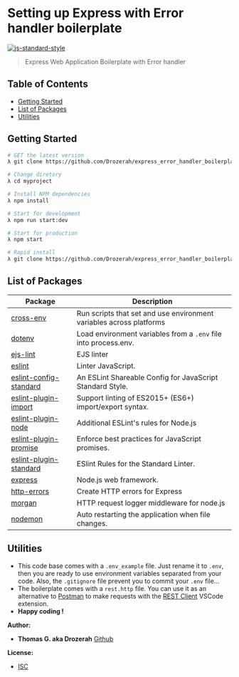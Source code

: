 # Setting up Express with Error handler boilerplate

[![js-standard-style](https://img.shields.io/badge/code%20style-standard-brightgreen.svg)](http://standardjs.com)

> Express Web Application Boilerplate with Error handler

Table of Contents
-----------------

- [Getting Started](#getting-started)
- [List of Packages](#list-of-packages)
- [Utilities](#Utilities)

Getting Started
---------------

```bash
# GET the latest version
λ git clone https://github.com/Drozerah/express_error_handler_boilerplate.git

# Change diretory
λ cd myproject

# Install NPM dependencies
λ npm install

# Start for development
λ npm run start:dev

# Start for production
λ npm start

# Rapid install
λ git clone https://github.com/Drozerah/express_error_handler_boilerplate.git my-project-name && cd my-project-name && npm install && code . && exit
```
List of Packages
----------------

| Package                                                                            | Description                                                              |
| ---------------------------------------------------------------------------------- | ------------------------------------------------------------------------ |
| [cross-env](https://www.npmjs.com/package/cross-env)                               | Run scripts that set and use environment variables across platforms      |
| [dotenv](https://www.npmjs.com/package/dotenv)                                     | Load environment variables from a `.env` file into process.env.          |
| [ejs-lint](https://www.npmjs.com/package/ejs-lint)                                 | EJS linter                                                               |
| [eslint](https://eslint.org/)                                                      | Linter JavaScript.                                                       |
| [eslint-config-standard](https://www.npmjs.com/package/eslint-config-standard)     | An ESLint Shareable Config for JavaScript Standard Style.                |
| [eslint-plugin-import](https://eslint.org/)                                        | Support linting of ES2015+ (ES6+) import/export syntax.                  |
| [eslint-plugin-node](https://www.npmjs.com/package/eslint-plugin-node)             | Additional ESLint's rules for Node.js                                    |
| [eslint-plugin-promise](https://www.npmjs.com/package/eslint-plugin-promise)       | Enforce best practices for JavaScript promises.                          |
| [eslint-plugin-standard](https://www.npmjs.com/package/eslint-plugin-standard)     | ESlint Rules for the Standard Linter.                                    |
| [express](https://expressjs.com/)                                                  | Node.js web framework.                                                   |
| [http-errors](https://www.npmjs.com/package/http-errors)                           | Create HTTP errors for Express                                           |
| [morgan](https://www.npmjs.com/package/morgan)                                     | HTTP request logger middleware for node.js                               |
| [nodemon](https://www.npmjs.com/package/nodemon)                                   | Auto restarting the application when file changes.                       |

Utilities
---------

- This code base comes with a `.env_example` file. Just rename it to `.env`, then you are ready to use environment variables separated from your code. Also, the `.gitignore` file prevent you to commit your `.env` file...
- The boilerplate comes with a `rest.http` file. You can use it as an alternative to [Postman](https://www.postman.com/) to make requests with the [REST Client](https://marketplace.visualstudio.com/items?itemName=humao.rest-client) VSCode extension.
- __Happy coding !__

__Author:__

- **Thomas G. aka Drozerah** [Github](https://github.com/Drozerah)

__License:__

- [ISC](licence)